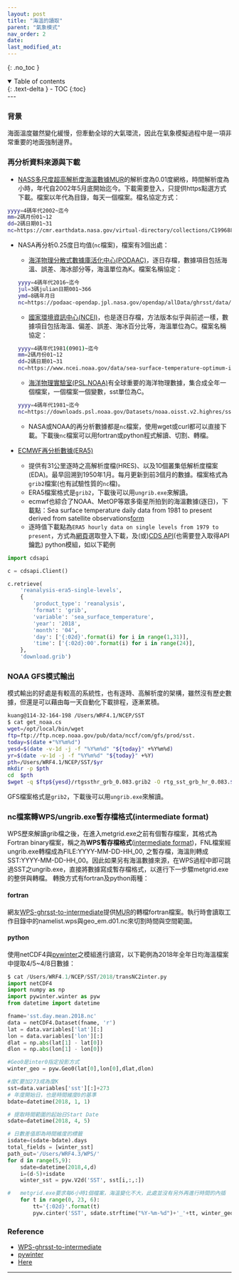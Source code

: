 ```yaml
---
layout: post
title: "海溫的讀取"
parent: "氣象模式"
nav_order: 2
date:               
last_modified_at:   
---
```


{: .no_toc }

<details open markdown="block">
  <summary>
    Table of contents
  </summary>
  {: .text-delta }
- TOC
{:toc}
</details>
---

### 背景
海面溫度雖然變化緩慢，但牽動全球的大氣環流，因此在氣象模擬過程中是一項非常重要的地面強制邊界。

### 再分析資料來源與下載
- [NASS多尺度超高解析度海溫數據MUR](https://podaac.jpl.nasa.gov/dataset/MUR-JPL-L4-GLOB-v4.1)的解析度為0.01度網格，時間解析度為小時，年代自2002年5月底開始迄今。下載需要登入，只提供https點選方式下載。檔案以年代為目錄，每天一個檔案。檔名協定方式：
```bash
yyyy=4碼年代2002~迄今
mm=2碼月份01~12
dd=2碼日期01~31
nc=https://cmr.earthdata.nasa.gov/virtual-directory/collections/C1996881146-POCLOUD/temporal/$yyyy/$mm/$dd/$yyyy$mm${dd}090000-JPL-L4_GHRSST-SSTfnd-MUR-GLOB-v02.0-fv04.1
```

- NASA再分析0.25度日均值(`nc`檔案)，檔案有3個出處：
    - [海洋物理分散式數據庫活化中心(PODAAC)](https://podaac.jpl.nasa.gov/datasetlist?search=AVHRR_OI-NCEI-L4-GLOB-v2.1)，逐日存檔，數據項目包括海溫、誤差、海冰部分等，海溫單位為K。檔案名稱協定：
    ```bash
    yyyy=4碼年代2016~迄今
    jul=3碼julian日期001~366
    ymd=8碼年月日
    nc=https://podaac-opendap.jpl.nasa.gov/opendap/allData/ghrsst/data/GDS2/L4/GLOB/NCEI/AVHRR_OI/v2.1/$yyyy/$jul/${ymd}120000-NCEI-L4_GHRSST-SSTblend-AVHRR_OI-GLOB-v02.0-fv02.1.nc
    ```
    - [國家環境資訊中心(NCEI)](https://www.ncei.noaa.gov/products/optimum-interpolation-sst)，也是逐日存檔，方法版本似乎與前述一樣，數據項目包括海溫、偏差、誤差、海冰百分比等，海溫單位為C。檔案名稱協定：
    ```bash
    yyyy=4碼年代1981(0901)~迄今
    mm=2碼月份01~12
    dd=2碼日期01~31
    nc=https://www.ncei.noaa.gov/data/sea-surface-temperature-optimum-interpolation/v2.1/access/avhrr/$yyyy$mm/oisst-avhrr-v02r01.$yyyy$mm$dd.nc
    ```
    - [海洋物理實驗室(PSL.NOAA)](https://downloads.psl.noaa.gov/Datasets/noaa.oisst.v2.highres/)有全球重要的海洋物理數據，集合成全年一個檔案，一個檔案一個變數，sst單位為C。
    ```bash
    yyyy=4碼年代1981~迄今
    nc=https://downloads.psl.noaa.gov/Datasets/noaa.oisst.v2.highres/sst.day.mean.$yyyy.nc
    ```
    - NASA或NOAA的再分析數據都是`nc`檔案，使用wget或curl都可以直接下載。下載後`nc`檔案可以用fortran或python程式解讀、切割、轉檔。

- [ECMWF再分析數據(ERA5)](https://confluence.ecmwf.int/display/CKB/ERA5%3A+data+documentation)
    - 提供有31公里逐時之高解析度檔(HRES)、以及10個叢集低解析度檔案(EDA)。最早回溯到1950年1月。每月更新到前3個月的數據。檔案格式為`grib2`檔案(也有試驗性質的`nc`檔)。
    - ERA5檔案格式是`grib2`，下載後可以用`ungrib.exe`來解讀。
    - ecmwf也綜合了NOAA、MetOP等眾多衛星所拍到的海溫數據(逐日)，下載點：Sea surface temperature daily data from 1981 to present derived from satellite observations[form](https://cds.climate.copernicus.eu/cdsapp#!/dataset/satellite-sea-surface-temperature?tab=form)
    - 逐時值下載點為`ERA5 hourly data on single levels from 1979 to present`，方式為[網頁](https://cds.climate.copernicus.eu/cdsapp#!/dataset/reanalysis-era5-single-levels?tab=form)選取登入下載，及(或)[CDS API](https://cds.climate.copernicus.eu/api-how-to)(也需要登入取得API鑰匙) python模組，如以下範例

```python
import cdsapi

c = cdsapi.Client()

c.retrieve(
    'reanalysis-era5-single-levels',
    {
        'product_type': 'reanalysis',
        'format': 'grib',
        'variable': 'sea_surface_temperature',
        'year': '2018',
        'month': '04',
        'day': ['{:02d}'.format(i) for i in range(1,31)],                
        'time': ['{:02d}:00'.format(i) for i in range(24)],
    },
    'download.grib')
```


### NOAA GFS模式輸出
模式輸出的好處是有較高的系統性，也有逐時、高解析度的架構，雖然沒有歷史數據，但還是可以藉由每一天自動化下載排程，逐漸累積。
```bash
kuang@114-32-164-198 /Users/WRF4.1/NCEP/SST
$ cat get_noaa.cs
wget=/opt/local/bin/wget
ftp=ftp://ftp.ncep.noaa.gov/pub/data/nccf/com/gfs/prod/sst.
today=$(date +"%Y%m%d")
yesd=$(date -v-1d -j -f "%Y%m%d" "${today}" +%Y%m%d)
yr=$(date -v-1d -j -f "%Y%m%d" "${today}" +%Y)
pth=/Users/WRF4.1/NCEP/SST/$yr
mkdir -p $pth
cd  $pth
$wget -q $ftp${yesd}/rtgssthr_grb_0.083.grib2 -O rtg_sst_grb_hr_0.083.$yesd
```
GFS檔案格式是`grib2`，下載後可以用`ungrib.exe`來解讀。


### nc檔案轉WPS/ungrib.exe暫存檔格式(intermediate format)
WPS歷來解讀grib檔之後，在進入metgrid.exe之前有個暫存檔案，其格式為Fortran binary檔案，稱之為**WPS暫存檔格式**([intermediate format](https://www2.mmm.ucar.edu/wrf/users/docs/user_guide_v4/v4.3/users_guide_chap3.html#_Writing_Meteorological_Data))，FNL檔案經ungrib.exe轉檔成為FILE:YYYY-MM-DD-HH_00, 之暫存檔，海溫則轉成SST:YYYY-MM-DD-HH_00。因此如果另有海溫數據來源，在WPS過程中即可跳過SST之ungrib.exe，直接將數據寫成暫存檔格式，以進行下一步驟metgrid.exe的整併與轉檔。
轉換方式有fortran及python兩種：
#### fortran
網友[WPS-ghrsst-to-intermediate](https://github.com/bbrashers/WPS-ghrsst-to-intermediate)提供[MUR](https://podaac.jpl.nasa.gov/dataset/MUR-JPL-L4-GLOB-v4.1)的轉檔fortran檔案。執行時會讀取工作目錄中的namelist.wps與geo_em.d01.nc來切割時間與空間範圍。

#### python
使用netCDF4與[pywinter](https://pywinter.readthedocs.io/en/latest)之模組進行讀寫，以下範例為2018年全年日均海溫檔案中提取4/5~4/8日數據：

```python   
$ cat /Users/WRF4.1/NCEP/SST/2018/transNC2inter.py
import netCDF4
import numpy as np
import pywinter.winter as pyw
from datetime import datetime

fname='sst.day.mean.2018.nc'
data = netCDF4.Dataset(fname, 'r')
lat = data.variables['lat'][:]
lon = data.variables['lon'][:]
dlat = np.abs(lat[1] - lat[0])
dlon = np.abs(lon[1] - lon[0])

#Geo0是inter0指定投影方式
winter_geo = pyw.Geo0(lat[0],lon[0],dlat,dlon)

#度C要加273成為度K
sst=data.variables['sst'][:]+273
# 年度開始日，也是時間維度0的基準
bdate=datetime(2018, 1, 1)

# 提取時間範圍的起始日Start Date
sdate=datetime(2018, 4, 5)

# 日數差值即為時間維度的標籤
isdate=(sdate-bdate).days
total_fields = [winter_sst]
path_out='/Users/WRF4.3/WPS/'
for d in range(5,9):
    sdate=datetime(2018,4,d)
    i=(d-5)+isdate
    winter_sst = pyw.V2d('SST', sst[i,:,:])

#   metgrid.exe要求每6小時1個檔案，海溫變化不大，此處並沒有另外再進行時間的內插
    for t in range(0, 23, 6):
        tt='{:02d}'.format(t)
        pyw.cinter('SST', sdate.strftime("%Y-%m-%d")+'_'+tt, winter_geo, total_fields, path_out)

```


### Reference
- [WPS-ghrsst-to-intermediate](https://github.com/bbrashers/WPS-ghrsst-to-intermediate)
- [pywinter](https://pywinter.readthedocs.io/en/latest)
- [Here](https://sinotec2.github.io/jdt/doc/SST.md)
---
